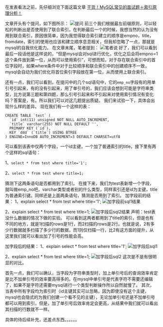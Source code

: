 在发表看法之前，先仔细浏览下面这篇文章
[干货！MySQL常见的面试题＋索引原理分析！](https://mp.weixin.qq.com/s/Qq2i0cAqkbSXm4fWg2oAaQ)

文章开头有个提问，如下图所示：
![提问](https://upload-images.jianshu.io/upload_images/9899281-65e0397354569c7d.png?imageMogr2/auto-orient/strip%7CimageView2/2/w/1240)
前三个我们根据最左前缀原则，可以轻松的判断出是否使用到了联合索引，在判断最后一个的时候，我想当然的认为没有用到联合索引，原因很简单，因为我觉得联合索引建立的顺序是empno，title，fromdate，索引的使用也应该和建立顺序息息相关，但我却忽略了一点，那就是mysql的自我优化能力。
在文章末尾，笔者提到：
![笔者说](https://upload-images.jianshu.io/upload_images/9899281-c83e6404db9c3b83.png?imageMogr2/auto-orient/strip%7CimageView2/2/w/1240)
好了，我们可以看到最后一段话他是这样说的，“但是mysql会对sql进行优化，优化之后会将empno=1这个条件放到第一位，从而可以使用索引”，可想而知，对于存在联合索引中的首位字段时，如果where条件中对于比较顺序和联合索引中的创建顺序不一致，mysql会自动为我们优化将首位索引字段放在第一位，从而使用上联合索引。

还有一点，我们可以看到，在提问中的几个sql语句中，它的`emp_no`字段有的用单引号引起来，有的没有引起来，用了单引号的，我们应该会想到可能是字符串类型，比方说第三题和第四题，那么引号引起来和不引起来对使用索引情况有变化吗？答案是，有。所以我们可以对这几题提出质疑。
我们来试验一下，具体会出现什么样的差异。
现在我们有一个这样的表：

	CREATE TABLE `test` (
	  `id` int(11) unsigned NOT NULL AUTO_INCREMENT,
	  `title` varchar(255) NOT NULL DEFAULT '',
	  PRIMARY KEY (`id`),
	  KEY `ddd` (`title`) USING BTREE
	) ENGINE=InnoDB AUTO_INCREMENT=3 DEFAULT CHARSET=utf8

可以看到该表中仅两个字段，一个id主键，一个加了普通索引的title，接下里有两个这样的sql语句：

1、`select * from test where title='1';`

2、`select * from test where title=1;`

猜测下这两条语句是否都用到了索引。
在接下来，我们为test表新增一个字段，就叫做emp_no吧，varchar类型或者别的什么类型，同样索引还是id为主键，title为普通索引键。同样还是上面两条语句，猜测是否用到了索引。
加字段前的结果：
1、explain select * from test where title='1';
![加字段前sql1结果](https://upload-images.jianshu.io/upload_images/9899281-a88940cf060e2e8c.png?imageMogr2/auto-orient/strip%7CimageView2/2/w/1240)

2、explain select * from test where title=1;
![加字段后sql2结果](https://upload-images.jianshu.io/upload_images/9899281-1d46fc511e38f04e.png?imageMogr2/auto-orient/strip%7CimageView2/2/w/1240)
声明：test表没什么数据的情况下做的实验。
可以看到这两者都用到了title的索引，但是也有不同的地方，就是1扫描的rows是1行，而2扫描的rows是2行。也就是说，2有多少行数据就多扫描了多少行的数据，而1则仅扫描一行，比2有这方面的提升，从这里我们就可以看出加了引号的性能会高。

加字段后的结果：
1、explain select * from test where title='1';
![加字段后sql1](https://upload-images.jianshu.io/upload_images/9899281-10bc83b85c66b03a.png?imageMogr2/auto-orient/strip%7CimageView2/2/w/1240)


2、explain select * from test where title=1;
![加字段后sql2](https://upload-images.jianshu.io/upload_images/9899281-3103990f656d78d2.png?imageMogr2/auto-orient/strip%7CimageView2/2/w/1240)
这次是不是有很明显的对比。

首先一点，我们可以确认，当字段为字符串类型时，加上单引号后的查询效率肯定是比不加单引号的效率要高得多的。在mysql中单引号是代表字符不需要还编辑了，如果不是字符还需要mysql进行一个类型判断操作所以自然就慢了。
其次，当表中所有字段均为索引时（id主键其实可以忽略，因为即使没有这个主键，mysql也会隐式的为我们创建一个看不见的主键），无论加单引号还是不加单引号都可以用到索引，但是，加了单引号后效率肯定会更高，从结果中我们就可以看出其扫描的行数就不一样。

具体的待后续补充，还差点东西。。。。。。

